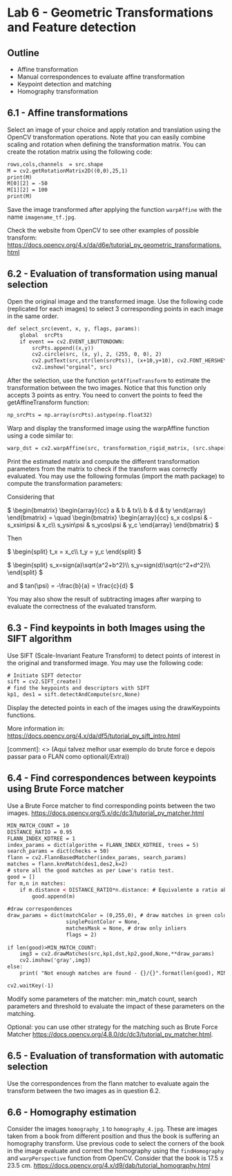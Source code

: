 # Lab 6 - Geometric Transformations and Feature detection 

## Outline
* Affine transformation
* Manual correspondences to evaluate affine transformation
* Keypoint detection and matching
* Homography transformation

## 6.1 - Affine transformations
Select an image of your choice and apply rotation and translation using the OpenCV transformation operations. Note that you can easily combine scaling and rotation when defining the transformation matrix.
You can create the rotation matrix using the following code:
```html
rows,cols,channels  = src.shape
M = cv2.getRotationMatrix2D((0,0),25,1)
print(M)
M[0][2] = -50
M[1][2] = 100
print(M) 
```
Save the image transformed after applying the function `warpAffine` with the name `imagename_tf.jpg`.

Check the website from OpenCV to see other examples of possible transform:
https://docs.opencv.org/4.x/da/d6e/tutorial_py_geometric_transformations.html

## 6.2 - Evaluation of transformation using manual selection
Open the original image and the transformed image. Use the following code (replicated for each images) to select 3 corresponding points in each image in the same order.
```html
def select_src(event, x, y, flags, params):
    global  srcPts
    if event == cv2.EVENT_LBUTTONDOWN:
        srcPts.append((x,y))
        cv2.circle(src, (x, y), 2, (255, 0, 0), 2)
        cv2.putText(src,str(len(srcPts)), (x+10,y+10), cv2.FONT_HERSHEY_SIMPLEX, 0.5, (255, 0, 0))
        cv2.imshow("orginal", src)
```
After the selection, use the function `getAffineTransform` to estimate the transformation between the two images. Notice that this function only accepts 3 points as entry.
You need to convert the points to feed the getAffineTransform function:
```html
np_srcPts = np.array(srcPts).astype(np.float32)
```

Warp and display the transformed image using the warpAffine  function using a code similar to:
```html
warp_dst = cv2.warpAffine(src, transformation_rigid_matrix, (src.shape[1], src.shape[0]))
```

Print the estimated matrix and compute the different transformation parameters from the matrix to check if the transform was correctly evaluated. 
You may use the following formulas (import the math package) to compute the transformation parameters:

Considering that

$`
\begin{bmatrix}
\begin{array}{cc} 
a & b & tx\\
b & d & ty
\end{array}
\end{bmatrix} = 
\quad
\begin{bmatrix}
\begin{array}{cc} 
s_x cos\psi & -s_xsin\psi & x_c\\
s_ysin\psi & s_ycos\psi & y_c
\end{array}
\end{bmatrix} 
`$

Then 

$`
\begin{split}
t_x = x_c\\
t_y = y_c
\end{split}
`$

$`
\begin{split}
s_x=sign(a)\sqrt{a^2+b^2}\\
s_y=sign(d)\sqrt{c^2+d^2}\\
\end{split}
`$

and
$`
tan(\psi) = -\frac{b}{a} = \frac{c}{d}
`$
 
You may also show the result of subtracting images after warping to evaluate the correctness of the evaluated transform.

## 6.3 - Find keypoints in both Images using the SIFT algorithm 
Use SIFT (Scale-Invariant Feature Transform) to detect points of interest in the original and transformed image.
You may use the following code:
```html
# Initiate SIFT detector
sift = cv2.SIFT_create()
# find the keypoints and descriptors with SIFT
kp1, des1 = sift.detectAndCompute(src,None)
```

Display the detected points in each of the images using the drawKeypoints functions.

More information in:
https://docs.opencv.org/4.x/da/df5/tutorial_py_sift_intro.html

[comment]: <> (Aqui talvez melhor usar exemplo do brute force e depois passar para o FLAN como optional(/Extra))
## 6.4 - Find correspondences between keypoints using Brute Force matcher
Use a Brute Force matcher to find corresponding points between the two images.
https://docs.opencv.org/5.x/dc/dc3/tutorial_py_matcher.html
```html
MIN_MATCH_COUNT = 10
DISTANCE_RATIO = 0.95
FLANN_INDEX_KDTREE = 1
index_params = dict(algorithm = FLANN_INDEX_KDTREE, trees = 5)
search_params = dict(checks = 50)
flann = cv2.FlannBasedMatcher(index_params, search_params)
matches = flann.knnMatch(des1,des2,k=2)
# store all the good matches as per Lowe's ratio test.
good = []
for m,n in matches:
    if m.distance < DISTANCE_RATIO*n.distance: # Equivalente a ratio abaixo do DISTANCE_RATIO : m.distance/n.distance < DISTANCE_RATIO
        good.append(m)
        
#draw correspondences
draw_params = dict(matchColor = (0,255,0), # draw matches in green color
                   singlePointColor = None,
                   matchesMask = None, # draw only inliers
                   flags = 2)
        
if len(good)>MIN_MATCH_COUNT:
    img3 = cv2.drawMatches(src,kp1,dst,kp2,good,None,**draw_params)
    cv2.imshow('gray',img3)
else:
    print( "Not enough matches are found - {}/{}".format(len(good), MIN_MATCH_COUNT) )

cv2.waitKey(-1)
```
Modify some parameters of the matcher: min_match count, search parameters and threshold to evaluate the impact of these parameters on the matching.

Optional: you can use other strategy for the matching such as Brute Force Matcher
https://docs.opencv.org/4.8.0/dc/dc3/tutorial_py_matcher.html.

## 6.5 - Evaluation of transformation with automatic selection
Use the correspondences from the flann matcher to evaluate again the transform between the two images as in question 6.2.


## 6.6 - Homography estimation 	
Consider the images `homography_1` to `homography_4.jpg`. These are images taken from a book from different position and thus the book is suffering an homography transform.
Use previous code to select the corners of the book in the image evaluate and correct the homography using the `findHomography` and `warpPerspective` function from OpenCV.
Consider that the book is 17.5 x 23.5 cm.
https://docs.opencv.org/4.x/d9/dab/tutorial_homography.html
